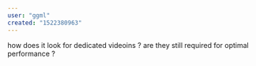 ```yaml
---
user: "ggml"
created: "1522380963"
---
```


how does it look for dedicated videoins ? are they still required for optimal performance ?
